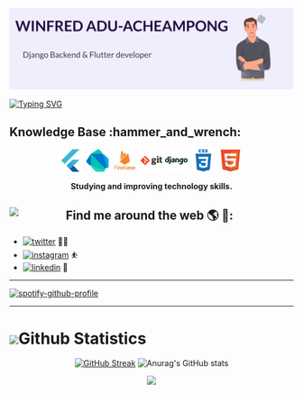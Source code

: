 
<!--
- 🔭 I’m currently working on ...
- 🌱 I’m currently learning ...
- 📫 How to reach me: ...
- ⚡ Fun fact: ...
-->


<!--<h1 style="text-align: center;margin-bottom: 5px;">Hi, I'm Winfred<img src="https://raw.githubusercontent.com/iampavangandhi/iampavangandhi/master/gifs/Hi.gif" alt="Hi" style="width: 30px;margin-left: 10px;">:man_technologist:</h1>-->

<img src="https://raw.githubusercontent.com/winfred56/winfred56/main/header.png" alt="banner">

[![Typing SVG](https://readme-typing-svg.demolab.com?font=Fira+Code&pause=1000&color=006712FF&background=FF0C0C00&center=true&vCenter=true&multiline=true&width=615&height=80&lines=Hello+World+%F0%9F%91%8B%2C+I'm+Winfred+Adu-Acheampong.;Welcome+to+my+digital+playground+%E2%9A%BD%EF%B8%8F%F0%9F%8F%83%F0%9F%8E%BE%F0%9F%8E%AE..+)](https://git.io/typing-svg)

<!-- <p align="center">
  <a href="https://github.com/DenverCoder1/readme-typing-svg"><img src="https://readme-typing-svg.herokuapp.com?lines=Hello+World,+I'm+Winfred!;Welcome+to+my+digital+playground+⚽️+🥅;I'm+a+software+developer+from+Ghana+🇬🇭&center=true&width=500&height=50&color=black"></a>
</p> -->


<div align="left">
<h2>Knowledge Base :hammer_and_wrench:</h2>
</div>
<div align='center'>
  <img src="https://github.com/devicons/devicon/blob/master/icons/flutter/flutter-original.svg" title="Flutter" alt="Flutter" width="40" height="40"/>&nbsp;
  <img src="https://github.com/devicons/devicon/blob/master/icons/dart/dart-original.svg" title="Dart" alt="Dart " width="40" height="40"/>&nbsp;
  <img src="https://github.com/devicons/devicon/blob/master/icons/firebase/firebase-plain-wordmark.svg" title="Firebase" alt="Firebase" width="40" height="40"/>&nbsp;
   <img src="https://github.com/devicons/devicon/blob/master/icons/git/git-original-wordmark.svg" title="Git" **alt="Git" width="40" height="40"/>
  <img src="https://github.com/devicons/devicon/blob/master/icons/django/django-plain-wordmark.svg"  title="Django" alt="Django" width="40" height="40"/>&nbsp;
  <img src="https://github.com/devicons/devicon/blob/master/icons/css3/css3-plain-wordmark.svg"  title="CSS3" alt="CSS" width="40" height="40"/>&nbsp;
  <img src="https://github.com/devicons/devicon/blob/master/icons/html5/html5-original.svg" title="HTML5" alt="HTML" width="40" height="40"/>&nbsp;
</div>

<!-- <ul style= "list-style-type: none; overflow: hidden;">
<li style="float: left;"><a style="display: block;" href="https://www.python.org" target="_blank"><img src="https://img.shields.io/badge/Python-white.svg?style=for-the-badge&logo=python&logoColor=777BB4" alt="python"/></a></li>
 
<li style="float: left;"><a style="display: block;" href="https://www.djangoproject.com" target="_blank"><img src="https://img.shields.io/badge/Django-white.svg?style=for-the-badge&logo=django&logoColor=777BB4" alt="django"/></a></li>
 
<li style="float: left;"><a style="display: block;" href="https://www.dart.dev" target="_blank"><img src="https://img.shields.io/badge/Dart-white.svg?style=for-the-badge&logo=dart&logoColor=777BB4" alt="dart"/></a></li>
 
<li style="float: left;"><a style="display: block;" href="https://www.flutter.dev" target="_blank"><img src="https://img.shields.io/badge/Flutter-white.svg?style=for-the-badge&logo=flutter&logoColor=777BB4" alt="flutter"/></a></li>

</ul> -->

<strong><div align='center'>Studying and improving technology skills.</div></strong>
 ## Find me around the web 🌎 :handshake:: <a href="https://github.com/winfred56"><img align="left" width="100" src="https://media.giphy.com/media/M9gbBd9nbDrOTu1Mqx/giphy.gif?raw=true"></a>
-  <a href="https://www.twitter.com/aa_winfred" target="_blank"><img src="https://img.shields.io/badge/-aa_winfred-black?logo=twitter&textColor=white&style=flat" alt="twitter"/></a> ✍🏾
-  <a href="https://www.instagram.com/aa_winfred" target="_blank"><img src="https://img.shields.io/badge/-aa_winfred-black?logo=instagram&textColor=white&style=flat" alt="instagram"/></a> ⛹️
-  <a href="https://www.linkedin.com/in/winfred-adu-acheampong-934623198" target="_blank"><img src="https://img.shields.io/badge/-Winfred-black?logo=linkedin&style=flat" alt="linkedin"></a> 💼

---
<!-- Spotify GitHub Profile -->
[![spotify-github-profile](https://spotify-github-profile.vercel.app/api/view?uid=316zahqizj5m75xf7macri4erlje&cover_image=true&theme=novatorem&show_offline=false&background_color=0f6f9f&bar_color=188b09&bar_color_cover=false)](https://spotify-github-profile.vercel.app/api/view?uid=316zahqizj5m75xf7macri4erlje&redirect=true)

---

# <img src="https://media4.giphy.com/media/MIGbtLZoVjbl0bYbAd/giphy.gif?cid=ecf05e472t2h0i8d7dcjaoau9iqtchhr899hxmpxzzgc7lyw&rid=giphy.gif" width="30">Github Statistics


<div align="center">

<!-- 
[![](https://github-readme-stats.vercel.app/api?username=winfred56&show_icons=true&theme=tokyonight&hide_border=true&locale=en)](https://github.com/winfred56) -->

[![GitHub Streak](http://github-readme-streak-stats.herokuapp.com?user=winfred56&theme=dark&border_radius=25&date_format=j%20M%5B%20Y%5D)](https://git.io/streak-stats)
![Anurag's GitHub stats](https://github-readme-stats.vercel.app/api?username=winfred56&show_icons=true&theme=transparent&border_radius=25)

  
<!--Graph-->
<!-- ![winfred56's Activity Graph](https://activity-graph.herokuapp.com/graph?username=winfred56&custom_title=Winfred's%20Contribution%20Graph&theme=radical&bg_color=282828&hide_border=true&line=d1a01f&point=c58545) -->
  
</div>
</div>

<!-- Profile visits --> 

<div align="center">
  
  ![](https://komarev.com/ghpvc/?username=winfred56&style=flat-square)
  
</div>
